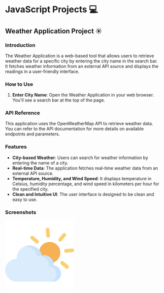 # JavaScript Projects 💻

## Weather Application Project ☀️

### Introduction
The Weather Application is a web-based tool that allows users to retrieve weather data for a specific city by entering the city name in the search bar. It fetches weather information from an external API source and displays the readings in a user-friendly interface.

### How to Use
1. **Enter City Name**: Open the Weather Application in your web browser. You'll see a search bar at the top of the page.

### API Reference
This application uses the OpenWeatherMap API to retrieve weather data. You can refer to the API documentation for more details on available endpoints and parameters.


### Features
- **City-based Weather**: Users can search for weather information by entering the name of a city.
- **Real-time Data**: The application fetches real-time weather data from an external API source.
- **Temperature, Humidity, and Wind Speed**: It displays temperature in Celsius, humidity percentage, and wind speed in kilometers per hour for the specified city.
- **Clean and Intuitive UI**: The user interface is designed to be clean and easy to use.

### Screenshots
![Weather App Screenshot](https://github.com/Husseini97/JavaScript_Projects/blob/main/Weather%20App/images/mist.png)
